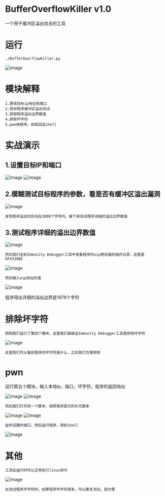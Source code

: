 # BufferOverflowKiller v1.0

一个用于缓冲区溢出攻击的工具

# 运行
```
./BufferOverflowKiller.py
```
![image](https://user-images.githubusercontent.com/52622597/187816563-d2611b8e-8003-4e87-89fa-47c2a8b350a9.png)

# 模块解释
```
1.更改目标ip地址和端口
2.目标程序缓冲区溢出测试
3.获取程序溢出边界数值
4.排除坏字符
5.pwn掉程序，获取回连shell
```

# 实战演示
## 1.设置目标IP和端口
![image](https://user-images.githubusercontent.com/52622597/178109492-fa2ca80b-e7b4-4644-8b1f-c6e732916ddc.png)
![image](https://user-images.githubusercontent.com/52622597/178109495-958ac298-1aa4-4057-97a2-3ccec5a88446.png)

## 2.模糊测试目标程序的参数，看是否有缓冲区溢出漏洞
![image](https://user-images.githubusercontent.com/52622597/178109637-c8df4c89-24b8-4c16-b954-ee9649088bbc.png)
```
发现程序溢出的区间在2000个字符内，接下来测试程序详细的溢出边界数值
```
## 3.测试程序详细的溢出边界数值

![image](https://user-images.githubusercontent.com/52622597/178109694-5c7b2b41-2f7d-46df-80f9-2b4dca82bfc7.png)
```
然后我们去到Immunity Debugger工具中查看程序的eip寄存器的值并记录，这里是6F43396E
```
![image](https://user-images.githubusercontent.com/52622597/178109740-fd492a9f-7c37-4476-9914-df72fd80985f.png)
```
然后输入eip地址的值
```
![image](https://user-images.githubusercontent.com/52622597/178109798-4dc13dd6-bbd4-4a57-9001-a20ab08a3a2c.png)

程序得出详细的溢出边界是1978个字符

# 排除坏字符
```
刚刚我们运行了第四个模块，这里我们直接去Immunity Debugger工具里排除坏字符
```
![image](https://user-images.githubusercontent.com/52622597/178109900-ac8fb380-7115-4884-92ab-4d6b025b2f25.png)
```
这里我们可以看到程序的坏字符是什么，之后我们方便排除
```
# pwn

运行第五个模块，输入本地ip，端口，坏字符，程序的返回地址

![image](https://user-images.githubusercontent.com/52622597/178109987-49ffbf6b-3478-4a89-ab7b-c986feee8298.png)
![image](https://user-images.githubusercontent.com/52622597/178110000-6cf8db91-5db0-4690-8d1b-ca98fe650429.png)
```
然后我们打开另一个脚本，按照程序提示的补充脚本
```
![image](https://user-images.githubusercontent.com/52622597/178110028-fb17b9b1-c0a5-455f-b6f3-0eeb647c7a9a.png)
![image](https://user-images.githubusercontent.com/52622597/178110109-79a3bb68-84ee-4315-b397-7e20eb25a746.png)
```
监听设置的端口，然后运行程序，得到shell
```
![image](https://user-images.githubusercontent.com/52622597/178110133-fd8e25cd-eca0-4e7a-838e-19223792f6bc.png)
# 其他
```
工具在运行时可以正常执行linux命令
```
![image](https://user-images.githubusercontent.com/52622597/178110205-62d00f69-ecf7-4668-977d-5f9ad1affe06.png)
```
在测试程序坏字符时，如果程序坏字符很多，可以重复测试，很方便
```
